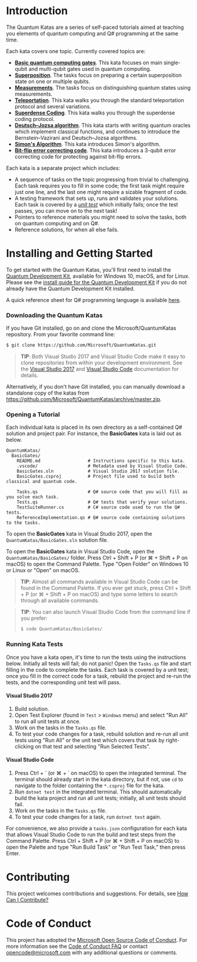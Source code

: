 # Introduction

The Quantum Katas are a series of self-paced tutorials aimed at teaching you elements of quantum computing and Q# programming at the same time.

Each kata covers one topic.
Currently covered topics are:

* **[Basic quantum computing gates](./BasicGates/)**.
  This kata focuses on main single-qubit and multi-qubit gates used in quantum computing.
* **[Superposition](./Superposition/)**.
  The tasks focus on preparing a certain superposition state on one or multiple qubits.
* **[Measurements](./Measurements/)**.
  The tasks focus on distinguishing quantum states using measurements.
* **[Teleportation](./Teleportation/)**.
  This kata walks you through the standard teleportation protocol and several variations.
* **[Superdense Coding](./SuperdenseCoding/)**.
  This kata walks you through the superdense coding protocol.
* **[Deutsch–Jozsa algorithm](./DeutschJozsaAlgorithm/)**.
  This kata starts with writing quantum oracles which implement classical functions, and continues to introduce the Bernstein–Vazirani and Deutsch–Jozsa algorithms.
* **[Simon's Algorithm](./SimonsAlgorithm/)**.
  This kata introduces Simon's algorithm.
* **[Bit-flip error correcting code](./QEC_BitFlipCode/)**.
  This kata introduces a 3-qubit error correcting code for protecting against bit-flip errors.

Each kata is a separate project which includes:

* A sequence of tasks on the topic progressing from trivial to challenging.
  Each task requires you to fill in some code; the first task might require just one line, and the last one might require a sizable fragment of code.
* A testing framework that sets up, runs and validates your solutions.
  Each task is covered by a [*unit test*](https://docs.microsoft.com/en-us/visualstudio/test/getting-started-with-unit-testing) which initially fails; once the test passes, you can move on to the next task!
* Pointers to reference materials you might need to solve the tasks, both on quantum computing and on Q#.
* Reference solutions, for when all else fails.

# Installing and Getting Started #

To get started with the Quantum Katas, you'll first need to install the [Quantum Development Kit](https://docs.microsoft.com/quantum), available for Windows 10, macOS, and for Linux.
Please see the [install guide for the Quantum Development Kit](https://docs.microsoft.com/en-us/quantum/quantum-installconfig) if you do not already have the Quantum Development Kit installed.

A quick reference sheet for Q# programming language is available [here](./quickref/qsharp-quick-reference.pdf).

### Downloading the Quantum Katas ###

If you have Git installed, go on and clone the Microsoft/QuantumKatas repository.
From your favorite command line:

```bash
$ git clone https://github.com/Microsoft/QuantumKatas.git
```

> **TIP**: Both Visual Studio 2017 and Visual Studio Code make it easy to clone repositories from within your development environment.
> See the [Visual Studio 2017](https://docs.microsoft.com/en-us/vsts/git/tutorial/clone?view=vsts&tabs=visual-studio#clone-from-another-git-provider) and [Visual Studio Code](https://code.visualstudio.com/docs/editor/versioncontrol#_cloning-a-repository) documentation for details.

Alternatively, if you don't have Git installed, you can manually download a standalone copy of the katas from https://github.com/Microsoft/QuantumKatas/archive/master.zip.

### Opening a Tutorial ###

Each individual kata is placed in its own directory as a self-contained Q# solution and project pair.
For instance, the **BasicGates** kata is laid out as below.

```
QuantumKatas/
  BasicGates/
    README.md                  # Instructions specific to this kata.
    .vscode/                   # Metadata used by Visual Studio Code.
    BasicGates.sln             # Visual Studio 2017 solution file.
    BasicGates.csproj          # Project file used to build both classical and quantum code.

    Tasks.qs                   # Q# source code that you will fill as you solve each task.
    Tests.qs                   # Q# tests that verify your solutions.
    TestSuiteRunner.cs         # C# source code used to run the Q# tests.
    ReferenceImplementation.qs # Q# source code containing solutions to the tasks.
```

To open the **BasicGates** kata in Visual Studio 2017, open the `QuantumKatas/BasicGates.sln` solution file.

To open the **BasicGates** kata in Visual Studio Code, open the `QuantumKatas/BasicGates/` folder.
Press Ctrl + Shift + P (or ⌘ + Shift + P on macOS) to open the Command Palette. Type "Open Folder" on Windows 10 or Linux or "Open" on macOS.

> **TIP**: Almost all commands available in Visual Studio Code can be found in the Command Palette.
> If you ever get stuck, press Ctrl + Shift + P (or ⌘ + Shift + P on macOS) and type some letters to search through all available commands.

> **TIP**: You can also launch Visual Studio Code from the command line if you prefer:
> ```bash
> $ code QuantumKatas/BasicGates/
> ```

### Running Kata Tests ###

Once you have a kata open, it's time to run the tests using the instructions below.
Initially all tests will fail; do not panic!
Open the `Tasks.qs` file and start filling in the code to complete the tasks. Each task is covered by a unit test; once you fill in the correct code for a task, rebuild the project and re-run the tests, and the corresponding unit test will pass.

#### Visual Studio 2017

1. Build solution.
2. Open Test Explorer (found in `Test` > `Windows` menu) and select "Run All" to run all unit tests at once.
3. Work on the tasks in the `Tasks.qs` file.
4. To test your code changes for a task, rebuild solution and re-run all unit tests using "Run All" or the unit test which covers that task by right-clicking on that test and selecting "Run Selected Tests".

#### Visual Studio Code

1. Press Ctrl + \` (or ⌘ + \` on macOS) to open the integrated terminal.
   The terminal should already start in the kata directory, but if not, use `cd` to navigate to the folder containing the `*.csproj` file for the kata.
2. Run `dotnet test` in the integrated terminal.
   This should automatically build the kata project and run all unit tests; initially, all unit tests should fail.
3. Work on the tasks in the `Tasks.qs` file.
4. To test your code changes for a task, run `dotnet test` again.

For convenience, we also provide a `tasks.json` configuration for each kata that allows Visual Studio Code to run the build and test steps from the Command Palette.
Press Ctrl + Shift + P (or ⌘ + Shift + P on macOS) to open the Palette and type "Run Build Task" or "Run Test Task," then press Enter.

# Contributing

This project welcomes contributions and suggestions.  For details, see [How Can I Contribute?](./CONTRIBUTING.md)

# Code of Conduct

This project has adopted the [Microsoft Open Source Code of Conduct](https://opensource.microsoft.com/codeofconduct/).
For more information see the [Code of Conduct FAQ](https://opensource.microsoft.com/codeofconduct/faq/) or
contact [opencode@microsoft.com](mailto:opencode@microsoft.com) with any additional questions or comments.
